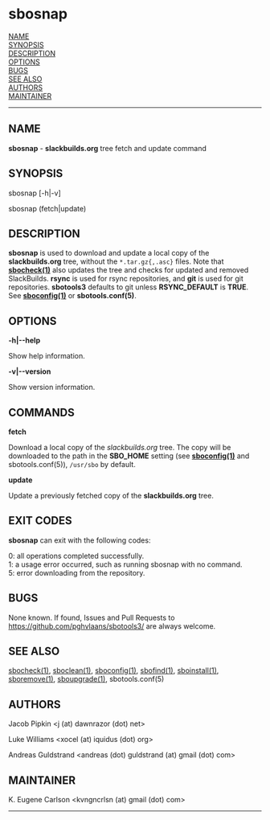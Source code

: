 # sbosnap

[NAME](#name)\
[SYNOPSIS](#synopsis)\
[DESCRIPTION](#description)\
[OPTIONS](#options)\
[BUGS](#bugs)\
[SEE ALSO](#see-also)\
[AUTHORS](#authors)\
[MAINTAINER](#maintainer)

------------------------------------------------------------------------

## NAME

**sbosnap** - **slackbuilds.org** tree fetch and update command

## SYNOPSIS

sbosnap \[-h\|-v\]

sbosnap (fetch\|update)

## DESCRIPTION

**sbosnap** is used to download and update a local copy of the
**slackbuilds.org** tree, without the `*.tar.gz{,.asc}` files. Note that
**[sbocheck(1)](sbocheck.1.md)** also updates the tree and checks for updated and removed
SlackBuilds. **rsync** is used for rsync repositories, and **git** is
used for git repositories. **sbotools3** defaults to git unless
**RSYNC_DEFAULT** is **TRUE**. See **[sboconfig(1)](sboconfig.1.md)** or
**sbotools.conf(5)**.

## OPTIONS

**-h\|\--help**

Show help information.

**-v\|\--version**

Show version information.

## COMMANDS

**fetch**

Download a local copy of the *slackbuilds.org* tree. The copy will be
downloaded to the path in the **SBO_HOME** setting (see **[sboconfig(1)](sboconfig.1.md)**
and sbotools.conf(5)), `/usr/sbo` by default.

**update**

Update a previously fetched copy of the **slackbuilds.org** tree.

## EXIT CODES

**sbosnap** can exit with the following codes:

0: all operations completed successfully.\
1: a usage error occurred, such as running sbosnap with no command.\
5: error downloading from the repository.

## BUGS

None known. If found, Issues and Pull Requests to
<https://github.com/pghvlaans/sbotools3/> are always welcome.

## SEE ALSO

[sbocheck(1)](sbocheck.1.md), [sboclean(1)](sboclean.1.md), [sboconfig(1)](sboconfig.1.md), [sbofind(1)](sbofind.1.md), [sboinstall(1)](sboinstall.1.md),
[sboremove(1)](sboremove.1.md), [sboupgrade(1)](sboupgrade.1.md), sbotools.conf(5)

## AUTHORS

Jacob Pipkin \<j (at) dawnrazor (dot) net\>

Luke Williams \<xocel (at) iquidus (dot) org\>

Andreas Guldstrand \<andreas (dot) guldstrand (at) gmail (dot) com\>

## MAINTAINER

K. Eugene Carlson \<kvngncrlsn (at) gmail (dot) com\>

------------------------------------------------------------------------
